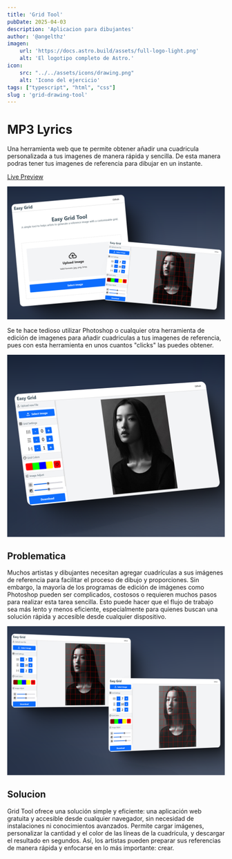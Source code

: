 ```yaml
---
title: 'Grid Tool'
pubDate: 2025-04-03
description: 'Aplicacion para dibujantes'
author: '@angelthz'
imagen:
    url: 'https://docs.astro.build/assets/full-logo-light.png'
    alt: 'El logotipo completo de Astro.'
icon:
    src: "../../assets/icons/drawing.png"
    alt: 'Icono del ejercicio'
tags: ["typescript", "html", "css"]
slug : 'grid-drawing-tool'
---
```



# MP3 Lyrics

Una herramienta web que te permite obtener añadir una cuadricula personalizada a tus imagenes de manera rápida y sencilla. De esta manera
podras tener tus imagenes de referencia para dibujar en un instante.

<a class="squared-button" href="https://mp3-lyrics.vercel.app/" target="_blank">Live Preview</a>

![Mp3 Lyrics Web Screenshoot](./images/grid/grid-1.png)

Se te hace tedioso utilizar Photoshop o cualquier otra herramienta de edición de imagenes para añadir cuadriculas a tus imagenes de referencia, pues con esta herramienta en unos cuantos "clicks" las puedes obtener.

![Mp3 snapshoot dos](./images/grid/grid-2.png)

## Problematica

Muchos artistas y dibujantes necesitan agregar cuadrículas a sus imágenes de referencia para facilitar el proceso de dibujo y proporciones. Sin embargo, la mayoría de los programas de edición de imágenes como Photoshop pueden ser complicados, costosos o requieren muchos pasos para realizar esta tarea sencilla. Esto puede hacer que el flujo de trabajo sea más lento y menos eficiente, especialmente para quienes buscan una solución rápida y accesible desde cualquier dispositivo.

![Mp3 snapshoot dos](./images/grid/grid-3.png)

## Solucion

Grid Tool ofrece una solución simple y eficiente: una aplicación web gratuita y accesible desde cualquier navegador, sin necesidad de instalaciones ni conocimientos avanzados. Permite cargar imágenes, personalizar la cantidad y el color de las líneas de la cuadrícula, y descargar el resultado en segundos. Así, los artistas pueden preparar sus referencias de manera rápida y enfocarse en lo más importante: crear.